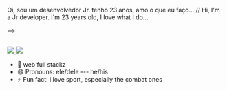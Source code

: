 Oi, sou um desenvolvedor Jr. tenho 23 anos, amo o que eu faço... // Hi, I'm a Jr developer. I'm 23 years old, I love what I do...


   -->

</div>
  
  ##
 
<div> 
  <a href="https://instagram.com/victor.bravoag" target="_blank"><img src="https://img.shields.io/badge/-Instagram-%23E4405F?style=for-the-badge&logo=instagram&logoColor=white" target="_blank">
  <a href="https://www.linkedin.com/in/victor-santos-886005180" target="_blank"><img src="https://img.shields.io/badge/-LinkedIn-%230077B5?style=for-the-badge&logo=linkedin&logoColor=white" target="_blank"></a> 
 


</div>






- 🌱 web full stackz
- 😄 Pronouns: ele/dele --- he/his
- ⚡ Fun fact: i love sport, 
especially the combat ones
